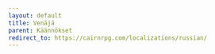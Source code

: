 ```yaml
---
layout: default
title: Venäjä
parent: Käännökset
redirect_to: https://cairnrpg.com/localizations/russian/
---
```

